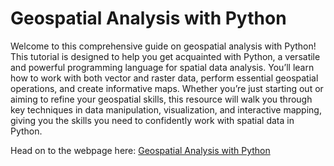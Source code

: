 # Geospatial Analysis with Python
Welcome to this comprehensive guide on geospatial analysis with Python! This tutorial is designed to help you get acquainted with Python, a versatile and powerful programming language for spatial data analysis. You’ll learn how to work with both vector and raster data, perform essential geospatial operations, and create informative maps. Whether you’re just starting out or aiming to refine your geospatial skills, this resource will walk you through key techniques in data manipulation, visualization, and interactive mapping, giving you the skills you need to confidently work with spatial data in Python.

Head on to the webpage here: [Geospatial Analysis with Python](https://ohm-np.github.io/Python_tutorial/)
